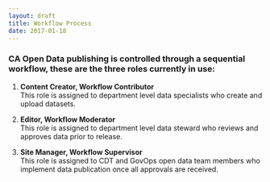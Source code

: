 ```yaml
---
layout: draft
title: Workflow Process
date: 2017-01-18
---
```


### CA Open Data publishing is controlled through a sequential workflow, these are the three roles currently in use:

1. **Content Creator, Workflow Contributor**  
This role is assigned to department level data specialists who create and upload datasets.

2. **Editor, Workflow Moderator**  
This role is assigned to department level data steward who reviews and approves data prior to release.

3. **Site Manager, Workflow Supervisor**  
This role is assigned to CDT and GovOps open data team members who implement data publication once all approvals are received.